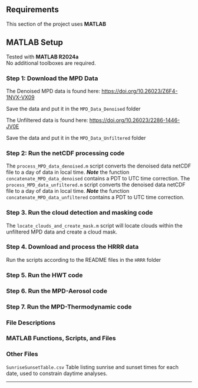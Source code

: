 ## Requirements

This section of the project uses **MATLAB**

## MATLAB Setup

Tested with **MATLAB R2024a**  
No additional toolboxes are required.

### Step 1: Download the MPD Data

The Denoised MPD data is found here: https://doi.org/10.26023/Z6F4-1NVX-VX09

Save the data and put it in the `MPD_Data_Denoised` folder

The Unfiltered data is found here: https://doi.org/10.26023/2286-1446-JV0E

Save the data and put it in the `MPD_Data_Unfiltered` folder

### Step 2: Run the netCDF processing code

The `process_MPD_data_denoised.m` script converts the denoised data netCDF file to a day of data in local time.
***Note*** the function `concatenate_MPD_data_denoised` contains a PDT to UTC time correction.
The `process_MPD_data_unfiltered.m` script converts the denoised data netCDF file to a day of data in local time.
***Note*** the function `concatenate_MPD_data_unfiltered` contains a PDT to UTC time correction.

### Step 3. Run the cloud detection and masking code

The `locate_clouds_and_create_mask.m` script will locate clouds within the unfiltered MPD data and create a cloud mask.

### Step 4. Download and process the HRRR data

Run the scripts according to the README files in the `HRRR` folder

### Step 5. Run the HWT code


### Step 6. Run the MPD-Aerosol code


### Step 7. Run the MPD-Thermodynamic code


### File Descriptions
### MATLAB Functions, Scripts, and Files


### Other Files
`SunriseSunsetTable.csv`
Table listing sunrise and sunset times for each date, used to constrain daytime analyses.

---
